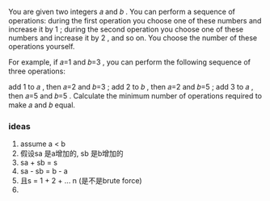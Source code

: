 You are given two integers 𝑎
 and 𝑏
. You can perform a sequence of operations: during the first operation you choose one of these numbers and increase it by 1
; during the second operation you choose one of these numbers and increase it by 2
, and so on. You choose the number of these operations yourself.

For example, if 𝑎=1
 and 𝑏=3
, you can perform the following sequence of three operations:

add 1
 to 𝑎
, then 𝑎=2
 and 𝑏=3
;
add 2
 to 𝑏
, then 𝑎=2
 and 𝑏=5
;
add 3
 to 𝑎
, then 𝑎=5
 and 𝑏=5
.
Calculate the minimum number of operations required to make 𝑎
 and 𝑏
 equal.

 ### ideas
 1. assume a < b
 2. 假设sa 是a增加的, sb 是b增加的
 3. sa + sb = s
 4. sa - sb = b - a
 5. 且s = 1 + 2 + ... n (是不是brute force)
 6. 